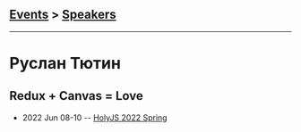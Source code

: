 ## [Events](../README.md) > [Speakers](../speakers.md)
---

# Руслан Тютин

## Redux + Canvas &#x3D; Love
- 2022 Jun 08-10 -- [HolyJS 2022 Spring](https://youtu.be/oGLflzuG5I0)    
